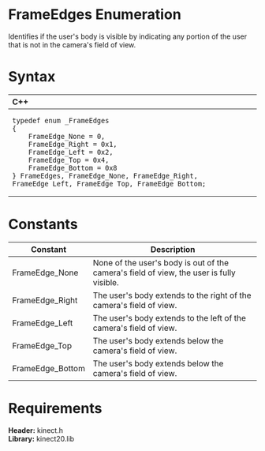 FrameEdges Enumeration  
======================  

Identifies if the user's body is visible by indicating any portion of the user that is not in the camera's field of view. <span id="syntaxSection"></span>

Syntax  
======  

<table>
<colgroup>
<col width="100%" />
</colgroup>
<thead>
<tr class="header">
<th align="left">C++</th>
</tr>
</thead>
<tbody>
<tr class="odd">
<td align="left"><pre><code>typedef enum _FrameEdges  
{  
    FrameEdge_None = 0,  
    FrameEdge_Right = 0x1,  
    FrameEdge_Left = 0x2,  
    FrameEdge_Top = 0x4,  
    FrameEdge_Bottom = 0x8  
} FrameEdges, FrameEdge_None, FrameEdge_Right, FrameEdge_Left, FrameEdge_Top, FrameEdge_Bottom;</code></pre></td>
</tr>
</tbody>
</table>

<span id="ID4EHB"></span>

Constants  
=========  

| Constant          | Description                                                                              |
|-------------------|------------------------------------------------------------------------------------------|
| FrameEdge\_None   | None of the user's body is out of the camera's field of view, the user is fully visible. |
| FrameEdge\_Right  | The user's body extends to the right of the camera's field of view.                      |
| FrameEdge\_Left   | The user's body extends to the left of the camera's field of view.                       |
| FrameEdge\_Top    | The user's body extends below the camera's field of view.                                |
| FrameEdge\_Bottom | The user's body extends below the camera's field of view.                                |

<span id="requirements"></span>

Requirements  
============  

**Header:** kinect.h  
**Library:** kinect20.lib  



<!--Please do not edit the data in the comment block below.-->
<!--
TOCTitle : FrameEdges Enumeration
RLTitle : FrameEdges Enumeration
KeywordK : FrameEdges enumeration
HelpPriority : 2
KeywordF : FrameEdges
KeywordF : Microsoft.Kinect.kinect.FrameEdges
KeywordA : T:Microsoft.Kinect.kinect.FrameEdges
AssetID : T:Microsoft.Kinect.kinect.FrameEdges
Locale : en-us
CommunityContent : 1
APIType : Managed
APILocation : 
APIName : Microsoft.Kinect.kinect.FrameEdges
TargetOS : Windows
TopicType : kbSyntax
DevLang : C++
DocSet : K4Wv2
ProjType : K4Wv2Proj
Technology : Kinect for Windows
Product : Kinect for Windows SDK v2
productversion : 20
-->
